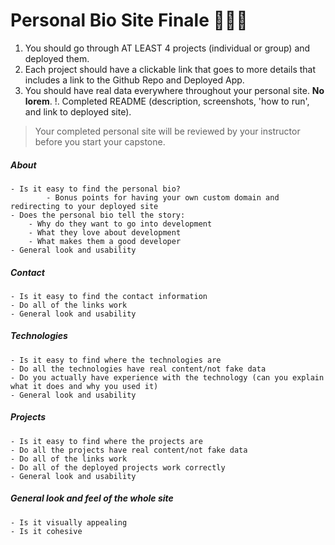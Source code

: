 # Personal Bio Site Finale 🎉🎉🎉

1. You should go through AT LEAST 4 projects (individual or group) and deployed them.
1. Each project should have a clickable link that goes to more details that includes a link to the Github Repo and Deployed App.
1. You should have real data everywhere throughout your personal site. **No lorem**.
!. Completed README (description, screenshots, 'how to run', and link to deployed site).

> Your completed personal site will be reviewed by your instructor before you start your capstone.

##### About
	- Is it easy to find the personal bio?
	        - Bonus points for having your own custom domain and redirecting to your deployed site
	- Does the personal bio tell the story:
		- Why do they want to go into development
		- What they love about development
		- What makes them a good developer
	- General look and usability

##### Contact
	- Is it easy to find the contact information
	- Do all of the links work
	- General look and usability

##### Technologies
	- Is it easy to find where the technologies are
	- Do all the technologies have real content/not fake data
  	- Do you actually have experience with the technology (can you explain what it does and why you used it)
	- General look and usability

##### Projects
	- Is it easy to find where the projects are
	- Do all the projects have real content/not fake data
	- Do all of the links work
	- Do all of the deployed projects work correctly
	- General look and usability

##### General look and feel of the whole site
	- Is it visually appealing
	- Is it cohesive
